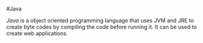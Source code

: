 #Java

*Java* is a object oriented programming language that uses JVM and JRE to create byte codes by compiling the code before running it. It can be used to create web applications.